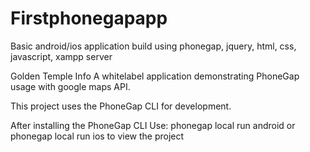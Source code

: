 # Firstphonegapapp
Basic android/ios application build using phonegap, jquery, html, css, javascript, xampp server

Golden Temple Info 
A whitelabel application demonstrating PhoneGap usage with google maps API.

This project uses the PhoneGap CLI for development.

After installing the PhoneGap CLI Use: phonegap local run android or phonegap local run ios to view the project
